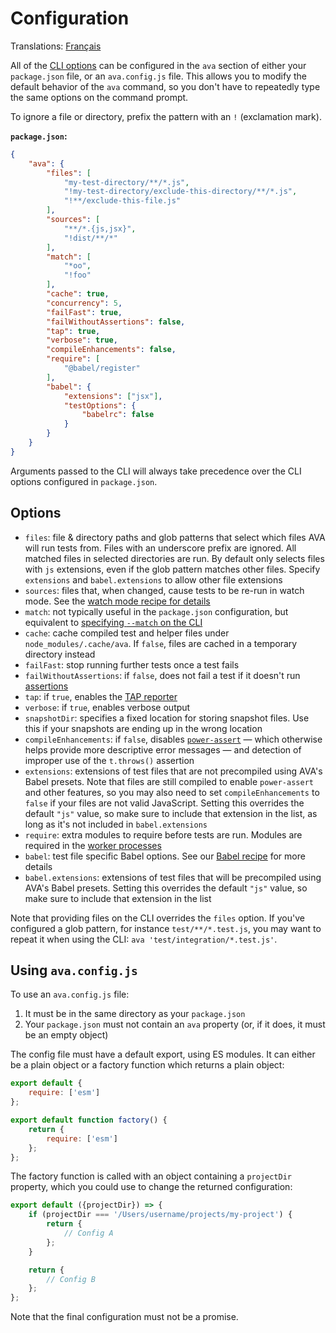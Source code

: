 # Configuration

Translations: [Français](https://github.com/avajs/ava-docs/blob/master/fr_FR/docs/06-configuration.md)

All of the [CLI options](./05-command-line.md) can be configured in the `ava` section of either your `package.json` file, or an `ava.config.js` file. This allows you to modify the default behavior of the `ava` command, so you don't have to repeatedly type the same options on the command prompt.

To ignore a file or directory, prefix the pattern with an `!` (exclamation mark).

**`package.json`:**

```json
{
	"ava": {
		"files": [
			"my-test-directory/**/*.js",
			"!my-test-directory/exclude-this-directory/**/*.js",
			"!**/exclude-this-file.js"
		],
		"sources": [
			"**/*.{js,jsx}",
			"!dist/**/*"
		],
		"match": [
			"*oo",
			"!foo"
		],
		"cache": true,
		"concurrency": 5,
		"failFast": true,
		"failWithoutAssertions": false,
		"tap": true,
		"verbose": true,
		"compileEnhancements": false,
		"require": [
			"@babel/register"
		],
		"babel": {
			"extensions": ["jsx"],
			"testOptions": {
				"babelrc": false
			}
		}
	}
}
```

Arguments passed to the CLI will always take precedence over the CLI options configured in `package.json`.

## Options

- `files`: file & directory paths and glob patterns that select which files AVA will run tests from. Files with an underscore prefix are ignored. All matched files in selected directories are run. By default only selects files with `js` extensions, even if the glob pattern matches other files. Specify `extensions` and `babel.extensions` to allow other file extensions
- `sources`: files that, when changed, cause tests to be re-run in watch mode. See the [watch mode recipe for details](https://github.com/avajs/ava/blob/master/docs/recipes/watch-mode.md#source-files-and-test-files)
- `match`: not typically useful in the `package.json` configuration, but equivalent to [specifying `--match` on the CLI](./05-command-line.md#running-tests-with-matching-titles)
- `cache`: cache compiled test and helper files under `node_modules/.cache/ava`. If `false`, files are cached in a temporary directory instead
- `failFast`: stop running further tests once a test fails
- `failWithoutAssertions`: if `false`, does not fail a test if it doesn't run [assertions](./03-assertions.md)
- `tap`: if `true`, enables the [TAP reporter](./05-command-line.md#tap-reporter)
- `verbose`: if `true`, enables verbose output
- `snapshotDir`: specifies a fixed location for storing snapshot files. Use this if your snapshots are ending up in the wrong location
- `compileEnhancements`: if `false`, disables [`power-assert`](./03-assertions.md#enhanced-assertion-messages) — which otherwise helps provide more descriptive error messages — and detection of improper use of the `t.throws()` assertion
- `extensions`: extensions of test files that are not precompiled using AVA's Babel presets. Note that files are still compiled to enable `power-assert` and other features, so you may also need to set `compileEnhancements` to `false` if your files are not valid JavaScript. Setting this overrides the default `"js"` value, so make sure to include that extension in the list, as long as it's not included in `babel.extensions`
- `require`: extra modules to require before tests are run. Modules are required in the [worker processes](./01-writing-tests.md#process-isolation)
- `babel`: test file specific Babel options. See our [Babel recipe](./recipes/babel.md#configuring-babel) for more details
- `babel.extensions`: extensions of test files that will be precompiled using AVA's Babel presets. Setting this overrides the default `"js"` value, so make sure to include that extension in the list

Note that providing files on the CLI overrides the `files` option. If you've configured a glob pattern, for instance `test/**/*.test.js`, you may want to repeat it when using the CLI: `ava 'test/integration/*.test.js'`.

## Using `ava.config.js`

To use an `ava.config.js` file:

 1. It must be in the same directory as your `package.json`
 2. Your `package.json` must not contain an `ava` property (or, if it does, it must be an empty object)

The config file must have a default export, using ES modules. It can either be a plain object or a factory function which returns a plain object:

```js
export default {
	require: ['esm']
};
```

```js
export default function factory() {
	return {
		require: ['esm']
	};
};
```

The factory function is called with an object containing a `projectDir` property, which you could use to change the returned configuration:

```js
export default ({projectDir}) => {
	if (projectDir === '/Users/username/projects/my-project') {
		return {
			// Config A
		};
	}

	return {
		// Config B
	};
};
```

Note that the final configuration must not be a promise.
